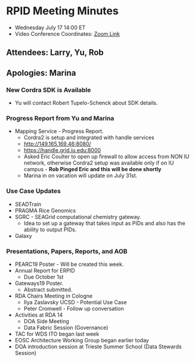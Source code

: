 # RPID Meeting Minutes

   * Wednesday July 17 14:00 ET 
   * Video Conference Coordinates: [Zoom Link](https://iu.zoom.us/my/rquick)
   
## Attendees: Larry, Yu, Rob
## Apologies: Marina

### New Cordra SDK is Available
   * Yu will contact Robert Tupelo-Schenck about SDK details. 
   
### Progress Report from Yu and Marina
   * Mapping Service - Progress Report.
      * Cordra2 is setup and integrated with handle services
      * http://149.165.169.46:8080/
      * https://handle.grid.iu.edu:8000
      * Asked Eric Coulter to open up firewall to allow access from NON IU network, otherwise Cordra2 setup was available only if on IU campus - **Rob Pinged Eric and this will be done shortly**
      * Marina in on vacation will update on July 31st. 
 
### Use Case Updates
   * SEADTrain 
   * PRAGMA Rice Genomics  
   * SGRC - SEAGrid computational chemistry gateway. 
      * Idea to set up a gateway that takes input as PIDs and also has the ability to output PIDs.
   * Galaxy 

### Presentations, Papers, Reports, and AOB
   * PEARC19 Poster - Will be created this week. 
   * Annual Report for ERPID
      * Due October 1st
   * Gateways19 Poster.
      * Abstract submitted.
   * RDA Chairs Meeting in Cologne 
      * Ilya Zaslavsky UCSD - Potential Use Case
      * Peter Cromwell - Follow up conversation
   * Activities at RDA 14
      * DOA Side Meeting
      * Data Fabric Session (Governance) 
   * TAC for WDS ITO began last week
   * EOSC Architecture Working Group began earlier today
   * DOA introduction session at Trieste Summer School (Data Stewards Session)

